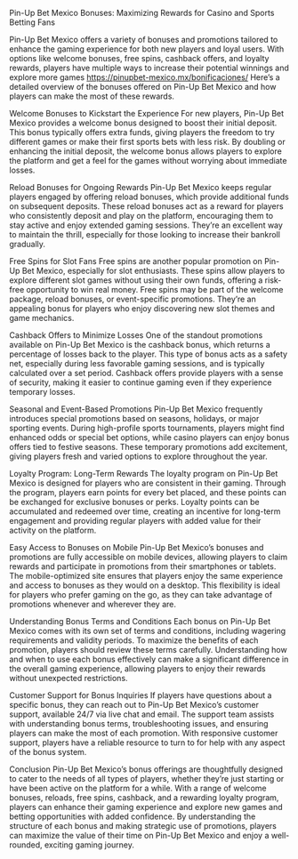 Pin-Up Bet Mexico Bonuses: Maximizing Rewards for Casino and Sports Betting Fans

Pin-Up Bet Mexico offers a variety of bonuses and promotions tailored to enhance the gaming experience for both new players and loyal users. With options like welcome bonuses, free spins, cashback offers, and loyalty rewards, players have multiple ways to increase their potential winnings and explore more games https://pinupbet-mexico.mx/bonificaciones/ Here’s a detailed overview of the bonuses offered on Pin-Up Bet Mexico and how players can make the most of these rewards.

Welcome Bonuses to Kickstart the Experience
For new players, Pin-Up Bet Mexico provides a welcome bonus designed to boost their initial deposit. This bonus typically offers extra funds, giving players the freedom to try different games or make their first sports bets with less risk. By doubling or enhancing the initial deposit, the welcome bonus allows players to explore the platform and get a feel for the games without worrying about immediate losses.

Reload Bonuses for Ongoing Rewards
Pin-Up Bet Mexico keeps regular players engaged by offering reload bonuses, which provide additional funds on subsequent deposits. These reload bonuses act as a reward for players who consistently deposit and play on the platform, encouraging them to stay active and enjoy extended gaming sessions. They’re an excellent way to maintain the thrill, especially for those looking to increase their bankroll gradually.

Free Spins for Slot Fans
Free spins are another popular promotion on Pin-Up Bet Mexico, especially for slot enthusiasts. These spins allow players to explore different slot games without using their own funds, offering a risk-free opportunity to win real money. Free spins may be part of the welcome package, reload bonuses, or event-specific promotions. They’re an appealing bonus for players who enjoy discovering new slot themes and game mechanics.

Cashback Offers to Minimize Losses
One of the standout promotions available on Pin-Up Bet Mexico is the cashback bonus, which returns a percentage of losses back to the player. This type of bonus acts as a safety net, especially during less favorable gaming sessions, and is typically calculated over a set period. Cashback offers provide players with a sense of security, making it easier to continue gaming even if they experience temporary losses.

Seasonal and Event-Based Promotions
Pin-Up Bet Mexico frequently introduces special promotions based on seasons, holidays, or major sporting events. During high-profile sports tournaments, players might find enhanced odds or special bet options, while casino players can enjoy bonus offers tied to festive seasons. These temporary promotions add excitement, giving players fresh and varied options to explore throughout the year.

Loyalty Program: Long-Term Rewards
The loyalty program on Pin-Up Bet Mexico is designed for players who are consistent in their gaming. Through the program, players earn points for every bet placed, and these points can be exchanged for exclusive bonuses or perks. Loyalty points can be accumulated and redeemed over time, creating an incentive for long-term engagement and providing regular players with added value for their activity on the platform.

Easy Access to Bonuses on Mobile
Pin-Up Bet Mexico’s bonuses and promotions are fully accessible on mobile devices, allowing players to claim rewards and participate in promotions from their smartphones or tablets. The mobile-optimized site ensures that players enjoy the same experience and access to bonuses as they would on a desktop. This flexibility is ideal for players who prefer gaming on the go, as they can take advantage of promotions whenever and wherever they are.

Understanding Bonus Terms and Conditions
Each bonus on Pin-Up Bet Mexico comes with its own set of terms and conditions, including wagering requirements and validity periods. To maximize the benefits of each promotion, players should review these terms carefully. Understanding how and when to use each bonus effectively can make a significant difference in the overall gaming experience, allowing players to enjoy their rewards without unexpected restrictions.

Customer Support for Bonus Inquiries
If players have questions about a specific bonus, they can reach out to Pin-Up Bet Mexico’s customer support, available 24/7 via live chat and email. The support team assists with understanding bonus terms, troubleshooting issues, and ensuring players can make the most of each promotion. With responsive customer support, players have a reliable resource to turn to for help with any aspect of the bonus system.

Conclusion
Pin-Up Bet Mexico’s bonus offerings are thoughtfully designed to cater to the needs of all types of players, whether they’re just starting or have been active on the platform for a while. With a range of welcome bonuses, reloads, free spins, cashback, and a rewarding loyalty program, players can enhance their gaming experience and explore new games and betting opportunities with added confidence. By understanding the structure of each bonus and making strategic use of promotions, players can maximize the value of their time on Pin-Up Bet Mexico and enjoy a well-rounded, exciting gaming journey.
